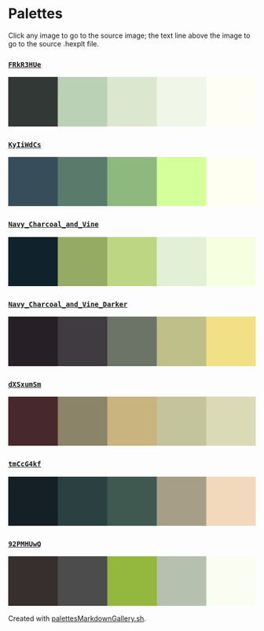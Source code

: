 # Palettes

Click any image to go to the source image; the text line above the image to go to the source .hexplt file.

### [`FRkR3HUe`](FRkR3HUe.hexplt)

[ ![FRkR3HUe.png](FRkR3HUe.png) ](FRkR3HUe.png)

### [`KyIiWdCs`](KyIiWdCs.hexplt)

[ ![KyIiWdCs.png](KyIiWdCs.png) ](KyIiWdCs.png)

### [`Navy_Charcoal_and_Vine`](Navy_Charcoal_and_Vine.hexplt)

[ ![Navy_Charcoal_and_Vine.png](Navy_Charcoal_and_Vine.png) ](Navy_Charcoal_and_Vine.png)

### [`Navy_Charcoal_and_Vine_Darker`](Navy_Charcoal_and_Vine_Darker.hexplt)

[ ![Navy_Charcoal_and_Vine_Darker.png](Navy_Charcoal_and_Vine_Darker.png) ](Navy_Charcoal_and_Vine_Darker.png)

### [`dXSxumSm`](dXSxumSm.hexplt)

[ ![dXSxumSm.png](dXSxumSm.png) ](dXSxumSm.png)

### [`tmCcG4kf`](tmCcG4kf.hexplt)

[ ![tmCcG4kf.png](tmCcG4kf.png) ](tmCcG4kf.png)

### [`92PMHUwQ`](92PMHUwQ.hexplt)

[ ![92PMHUwQ.png](92PMHUwQ.png) ](92PMHUwQ.png)

Created with [palettesMarkdownGallery.sh](https://github.com/earthbound19/_ebDev/blob/master/scripts/imgAndVideo/palettesMarkdownGallery.sh).